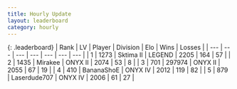 ```yaml
---
title: Hourly Update
layout: leaderboard
category: hourly
---
```


{: .leaderboard}
| Rank | LV | Player | Division | Elo | Wins | Losses |
| --- | --- | --- | --- | --- | --- | --- |
| <span data-change="0">1</span> | 1273 | <span title="ID: 402846">Sktima II</span> | LEGEND | <span data-change="0">2205</span> | <span data-change="0">164</span> | <span data-change="0">57</span> |
| <span data-change="0">2</span> | 1435 | <span title="ID: 416373">Mirakee</span> | ONYX II | <span data-change="0">2074</span> | <span data-change="0">53</span> | <span data-change="0">8</span> |
| <span data-change="0">3</span> | 701 | <span title="ID: 544038">297974</span> | ONYX II | <span data-change="0">2055</span> | <span data-change="0">67</span> | <span data-change="0">19</span> |
| <span data-change="0">4</span> | 410 | <span title="ID: 596014">BananaShoE</span> | ONYX IV | <span data-change="5">2012</span> | <span data-change="1">119</span> | <span data-change="0">82</span> |
| <span data-change="0">5</span> | 879 | <span title="ID: 372321">Laserdude707</span> | ONYX IV | <span data-change="0">2006</span> | <span data-change="0">61</span> | <span data-change="0">27</span> |
